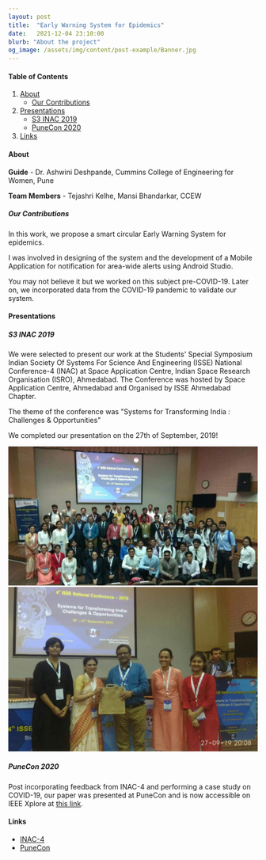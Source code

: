 ```yaml
---
layout: post
title:  "Early Warning System for Epidemics"
date:   2021-12-04 23:10:00
blurb: "About the project"
og_image: /assets/img/content/post-example/Banner.jpg
---
```


#### Table of Contents
1. [About](#about)
    * [Our Contributions](#our-contributions)
2. [Presentations](#presentations)
    * [S3 INAC 2019](#s3-inac-2019)
    * [PuneCon 2020](#punecon-2020)
4. [Links](#links)

#### About

**Guide** - Dr. Ashwini Deshpande, Cummins College of Engineering for Women, Pune

**Team Members** - Tejashri Kelhe, Mansi Bhandarkar, CCEW

##### Our Contributions

In this work, we propose a smart circular Early Warning System for epidemics.

I was involved in designing of the system and the development of a Mobile Application for notification for area-wide alerts using Android Studio.

You may not believe it but we worked on this subject pre-COVID-19. Later on, we incorporated data from the COVID-19 pandemic to validate our system.

#### Presentations

##### S3 INAC 2019

We were selected to present our work at the Students' Special Symposium Indian Society Of Systems For Science And Engineering (ISSE) National Conference-4 (INAC) at Space Application Centre,  Indian Space Research Organisation (ISRO), Ahmedabad. The Conference was hosted by Space Application Centre, Ahmedabad and Organised by ISSE Ahmedabad Chapter.

The theme of the conference was "Systems for Transforming India : Challenges & Opportunities"

We completed our presentation on the 27th of September, 2019!

<img src="/assets/img/content/INAC/groupphoto.jpg" alt="bay" class="post-pic"/>

<img src="/assets/img/content/INAC/ourteam.jpg" alt="bay" class="post-pic"/>

##### PuneCon 2020

Post incorporating feedback from INAC-4 and performing a case study on COVID-19, our paper was presented at PuneCon and is now accessible on IEEE Xplore at [this link](https://ieeexplore.ieee.org/document/9362380).

#### Links

* [INAC-4](http://isseindia.co.in/news/inac-4-isse-national-conference-2019.html)
* [PuneCon](https://ieeepunecon2021.org/)
